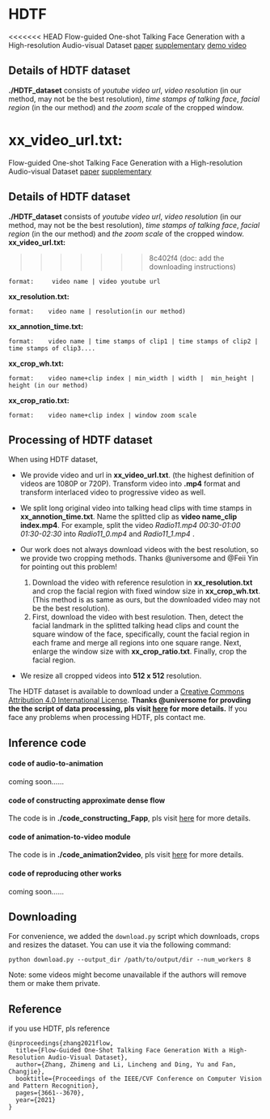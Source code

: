 # HDTF
<<<<<<< HEAD
Flow-guided One-shot Talking Face Generation with a High-resolution Audio-visual Dataset 
<a href="https://openaccess.thecvf.com/content/CVPR2021/papers/Zhang_Flow-Guided_One-Shot_Talking_Face_Generation_With_a_High-Resolution_Audio-Visual_Dataset_CVPR_2021_paper.pdf" target="_blank">paper</a>    <a href="https://github.com/MRzzm/HDTF/blob/main/Supplementary%20Materials.pdf" target="_blank">supplementary</a>   [demo video](https://www.youtube.com/watch?v=uJdBgWYBTww)

## Details of HDTF dataset
**./HDTF_dataset** consists of *youtube video url*, *video resolution* (in our method, may not be the best resolution), *time stamps of talking face*, *facial region* (in the our method) and *the zoom scale* of the cropped window.

**xx_video_url.txt:** 
=======
Flow-guided One-shot Talking Face Generation with a High-resolution Audio-visual Dataset
<a href="https://openaccess.thecvf.com/content/CVPR2021/papers/Zhang_Flow-Guided_One-Shot_Talking_Face_Generation_With_a_High-Resolution_Audio-Visual_Dataset_CVPR_2021_paper.pdf" target="_blank">paper</a>    <a href="https://github.com/MRzzm/HDTF/blob/main/Supplementary%20Materials.pdf" target="_blank">supplementary</a>

## Details of HDTF dataset
**./HDTF_dataset** consists of *youtube video url*, *video resolution* (in our method, may not be the best resolution), *time stamps of talking face*, *facial region* (in the our method) and *the zoom scale* of the cropped window.
**xx_video_url.txt:**
>>>>>>> 8c402f4 (doc: add the downloading instructions)

```
format:     video name | video youtube url
```
**xx_resolution.txt:**
```
format:    video name | resolution(in our method)
```

**xx_annotion_time.txt:**
```
format:    video name | time stamps of clip1 | time stamps of clip2 | time stamps of clip3....
```
**xx_crop_wh.txt:**
```
format:    video name+clip index | min_width | width |  min_height | height (in our method)
```
**xx_crop_ratio.txt:**
```
format:    video name+clip index | window zoom scale
```

## Processing of HDTF dataset
When using HDTF dataset,

 - We provide video and url in  **xx_video_url.txt**. (the highest definition of videos are 1080P or 720P).  Transform video into **.mp4** format and transform interlaced video to progressive video as well.

 - We split long original video into talking head clips with time stamps in **xx_annotion_time.txt**.  Name the splitted clip as **video name_clip index.mp4**. For example, split the video  *Radio11.mp4 00:30-01:00 01:30-02:30*  into *Radio11_0.mp4* and *Radio11_1.mp4* .

 - Our work does not always download videos with the best resolution, so we provide two cropping methods. Thanks @universome and @Feii Yin for pointing out this problem!

	1. Download the video with reference resulotion in **xx_resolution.txt** and crop the facial region with fixed window size in **xx_crop_wh.txt**. (This method is as same as ours, but the downloaded video may not be the best resolution).
	2. First, download the video with best resulotion. Then, detect the facial landmark in the splitted talking head clips and count the square window of the face, specifically, count the facial region in each frame and merge all regions into one square range. Next,  enlarge the window size with **xx_crop_ratio.txt**. Finally, crop the facial region.

- We resize all cropped videos into **512 x 512** resolution.


The HDTF dataset is available to download under a <a href="https://creativecommons.org/licenses/by/4.0/" target="_blank"> Creative Commons Attribution 4.0 International License</a>. **Thanks @universome for provding the the script of data processing, pls visit [here](https://github.com/universome/HDTF) for more details.** If you face any problems when processing HDTF, pls contact me.

## Inference code
#### code of audio-to-animation
coming soon......

#### code of constructing approximate dense flow
The code is in **./code_constructing_Fapp**, pls visit [here](https://github.com/MRzzm/HDTF/tree/main/code_constructing_Fapp) for more details. 

#### code of animation-to-video module
The code is in **./code_animation2video**, pls visit [here](https://github.com/MRzzm/HDTF/tree/main/code_animation2video) for more details. 

#### code of reproducing other works
coming soon......

## Downloading
For convenience, we added the `download.py` script which downloads, crops and resizes the dataset. You can use it via the following command:
```
python download.py --output_dir /path/to/output/dir --num_workers 8
```

Note: some videos might become unavailable if the authors will remove them or make them private.

## Reference
if you use HDTF, pls reference

```
@inproceedings{zhang2021flow,
  title={Flow-Guided One-Shot Talking Face Generation With a High-Resolution Audio-Visual Dataset},
  author={Zhang, Zhimeng and Li, Lincheng and Ding, Yu and Fan, Changjie},
  booktitle={Proceedings of the IEEE/CVF Conference on Computer Vision and Pattern Recognition},
  pages={3661--3670},
  year={2021}
}
```
